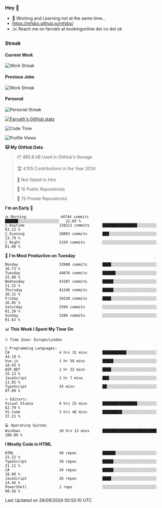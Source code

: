 ### Hey 👋

- 🏃 Working and Learning not at the same time...
- https://mfsbo.github.io/mfsbo/
- ✉️ Reach me on farrukh at bookingonline dot co dot uk

### Streak
#### Current Work
![Work Streak](https://streak-stats.demolab.com/?user=mfsbo)
#### Previous Jobs
![Work Streak](https://streak-stats.demolab.com/?user=farrukhcw)
#### Personal
![Personal Streak](https://streak-stats.demolab.com/?user=farrukhsubhani)

[![Farrukh's GitHub stats](https://github-readme-stats.vercel.app/api?username=mfsbo&hide=stars&count_private=true)](https://github.com/mfsbo/)

<!--START_SECTION:waka-->
![Code Time](http://img.shields.io/badge/Code%20Time-749%20hrs%2024%20mins-blue)

![Profile Views](http://img.shields.io/badge/Profile%20Views-0-blue)

**🐱 My GitHub Data** 

> 📦 885.8 kB Used in GitHub's Storage 
 > 
> 🏆 4,105 Contributions in the Year 2024
 > 
> 🚫 Not Opted to Hire
 > 
> 📜 10 Public Repositories 
 > 
> 🔑 75 Private Repositories 
 > 
**I'm an Early 🐤** 

```text
🌞 Morning                44744 commits       ██████░░░░░░░░░░░░░░░░░░░   22.03 % 
🌆 Daytime                128211 commits      ████████████████░░░░░░░░░   63.12 % 
🌃 Evening                28003 commits       ███░░░░░░░░░░░░░░░░░░░░░░   13.79 % 
🌙 Night                  2159 commits        ░░░░░░░░░░░░░░░░░░░░░░░░░   01.06 % 
```
📅 **I'm Most Productive on Tuesday** 

```text
Monday                   33988 commits       ████░░░░░░░░░░░░░░░░░░░░░   16.73 % 
Tuesday                  44676 commits       ██████░░░░░░░░░░░░░░░░░░░   22.00 % 
Wednesday                43107 commits       █████░░░░░░░░░░░░░░░░░░░░   21.22 % 
Thursday                 41246 commits       █████░░░░░░░░░░░░░░░░░░░░   20.31 % 
Friday                   34220 commits       ████░░░░░░░░░░░░░░░░░░░░░   16.85 % 
Saturday                 2594 commits        ░░░░░░░░░░░░░░░░░░░░░░░░░   01.28 % 
Sunday                   3286 commits        ░░░░░░░░░░░░░░░░░░░░░░░░░   01.62 % 
```


📊 **This Week I Spent My Time On** 

```text
🕑︎ Time Zone: Europe/London

💬 Programming Languages: 
C#                       4 hrs 31 mins       ███████████░░░░░░░░░░░░░░   44.19 % 
Vue.js                   1 hr 56 mins        █████░░░░░░░░░░░░░░░░░░░░   18.93 % 
ASP.NET                  1 hr 32 mins        ████░░░░░░░░░░░░░░░░░░░░░   15.13 % 
JavaScript               1 hr 7 mins         ███░░░░░░░░░░░░░░░░░░░░░░   11.02 % 
TypeScript               43 mins             ██░░░░░░░░░░░░░░░░░░░░░░░   07.09 % 

🔥 Editors: 
Visual Studio            6 hrs 25 mins       ████████████████░░░░░░░░░   62.79 % 
VS Code                  3 hrs 48 mins       █████████░░░░░░░░░░░░░░░░   37.21 % 

💻 Operating System: 
Windows                  10 hrs 13 mins      █████████████████████████   100.00 % 
```

**I Mostly Code in HTML** 

```text
HTML                     40 repos            ██████░░░░░░░░░░░░░░░░░░░   22.22 % 
TypeScript               38 repos            █████░░░░░░░░░░░░░░░░░░░░   21.11 % 
C#                       34 repos            █████░░░░░░░░░░░░░░░░░░░░   18.89 % 
JavaScript               26 repos            ████░░░░░░░░░░░░░░░░░░░░░   14.44 % 
PowerShell               1 repo              ░░░░░░░░░░░░░░░░░░░░░░░░░   00.56 % 
```




 Last Updated on 28/09/2024 00:50:10 UTC
<!--END_SECTION:waka-->
<!--
**mfsbo/mfsbo** is a ✨ _special_ ✨ repository because its `README.md` (this file) appears on your GitHub profile.

Here are some ideas to get you started:

- 🔭 I’m currently working on ...
- 🌱 I’m currently learning ...
- 👯 I’m looking to collaborate on ...
- 🤔 I’m looking for help with ...
- 💬 Ask me about ...
- 📫 How to reach me: ...
- 😄 Pronouns: ...
- ⚡ Fun fact: ...
-->
